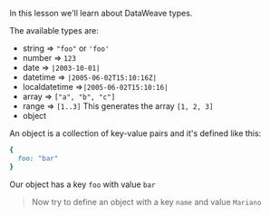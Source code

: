 In this lesson we'll learn about DataWeave types.

The available types are:
* string => `"foo"` or `'foo'`
* number => `123`
* date => `|2003-10-01|`
* datetime => `|2005-06-02T15:10:16Z|`
* localdatetime =>`|2005-06-02T15:10:16|`
* array => `["a", "b", "c"]`
* range => `[1..3]` This generates the array `[1, 2, 3]`
* object<br/>

An object is a collection of key-value pairs and it's defined like this:
```ruby
{
  foo: "bar"
}
```

Our object has a key `foo` with value `bar`

>Now try to define an object with a key `name` and value `Mariano`
